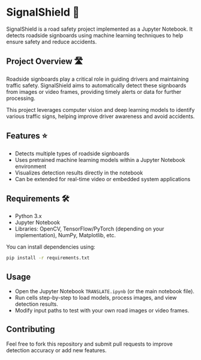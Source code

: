 # SignalShield 🚦

SignalShield is a road safety project implemented as a Jupyter Notebook. It detects roadside signboards using machine learning techniques to help ensure safety and reduce accidents.

## Project Overview 🛣️

Roadside signboards play a critical role in guiding drivers and maintaining traffic safety. SignalShield aims to automatically detect these signboards from images or video frames, providing timely alerts or data for further processing.

This project leverages computer vision and deep learning models to identify various traffic signs, helping improve driver awareness and avoid accidents.

## Features ⭐

- Detects multiple types of roadside signboards
- Uses pretrained machine learning models within a Jupyter Notebook environment
- Visualizes detection results directly in the notebook
- Can be extended for real-time video or embedded system applications

## Requirements 🛠️

- Python 3.x
- Jupyter Notebook
- Libraries: OpenCV, TensorFlow/PyTorch (depending on your implementation), NumPy, Matplotlib, etc.

You can install dependencies using:

```bash
pip install -r requirements.txt
```


## Usage

- Open the Jupyter Notebook `TRANSLATE.ipynb` (or the main notebook file).
- Run cells step-by-step to load models, process images, and view detection results.
- Modify input paths to test with your own road images or video frames.

## Contributing

Feel free to fork this repository and submit pull requests to improve detection accuracy or add new features.
